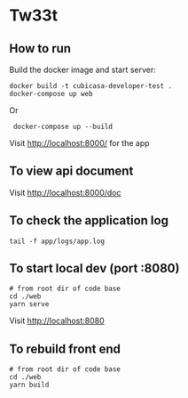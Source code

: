 # Tw33t

## How to run

Build the docker image and start server:

```
docker build -t cubicasa-developer-test .
docker-compose up web
```

Or
```
 docker-compose up --build 
```

Visit [http://localhost:8000/](http://localhost:8000/) for the app

## To view api document
Visit [http://localhost:8000/doc](http://localhost:8000/doc)

## To check the application log

```
tail -f app/logs/app.log    
```

## To start local dev (port :8080)
```
# from root dir of code base
cd ./web
yarn serve
```
Visit [http://localhost:8080](http://localhost:8080)


## To rebuild front end
```angular2html
# from root dir of code base
cd ./web
yarn build
```
